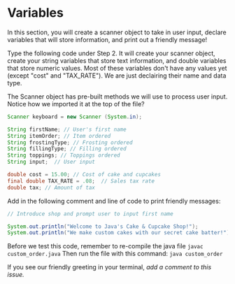 # Variables

In this section, you will create a scanner object to take in user input, declare variables that will store information, and print out a friendly message!

Type the following code under Step 2. It will create your scanner object, create your string variables that store text information, and double variables that store numeric values. Most of these variables don't have any values yet (except "cost" and "TAX_RATE"). We are just declairing their name and data type.

The Scanner object has pre-built methods we will use to process user input. Notice how we imported it at the top of the file? 

```java
Scanner keyboard = new Scanner (System.in); 

String firstName; // User's first name
String itemOrder; // Item ordered
String frostingType; // Frosting ordered
String fillingType; // Filling ordered
String toppings; // Toppings ordered
String input;  // User input

double cost = 15.00; // Cost of cake and cupcakes
final double TAX_RATE = .08;  // Sales tax rate
double tax; // Amount of tax
```
Add in the following comment and line of code to print friendly messages: 
```java
// Introduce shop and prompt user to input first name

System.out.println("Welcome to Java's Cake & Cupcake Shop!");
System.out.println("We make custom cakes with our secret cake batter!");
```

Before we test this code, remember to re-compile the java file
`javac custom_order.java`
Then run the file with this command:
`java custom_order`

If you see our friendly greeting in your terminal, *add a comment to this issue.* 